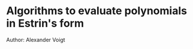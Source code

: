 Algorithms to evaluate polynomials in Estrin's form
===================================================

Author: Alexander Voigt
